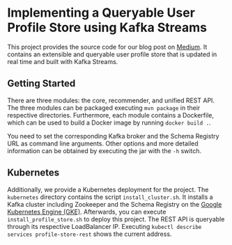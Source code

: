 # Implementing a Queryable User Profile Store using Kafka Streams

This project provides the source code for our blog post on [Medium](https://medium.com/TODO).
It contains an extensible and queryable user profile store that is updated in real time and built with Kafka Streams.

## Getting Started

There are three modules: the core, recommender, and unified REST API. 
The three modules can be packaged executing `mvn package` in their respective directories. Furthermore, each module contains a Dockerfile, which can be used to build a Docker image by running `docker build .`.

You need to set the corresponding Kafka broker and the Schema Registry URL as command line arguments. Other options and more detailed information can be obtained by executing the jar with the `-h` switch.

## Kubernetes
Additionally, we provide a Kubernetes deployment for the project. The `kubernetes` directory contains the script `install_cluster.sh`. It installs a Kafka cluster including Zookeeper and the Schema Registry on the [Google Kubernetes Engine (GKE)](https://cloud.google.com/kubernetes-engine/). Afterwards, you can execute `install_profile_store.sh` to deploy this project.
The REST API is queryable through its respective LoadBalancer IP. Executing `kubectl describe services profile-store-rest` shows the current address.
